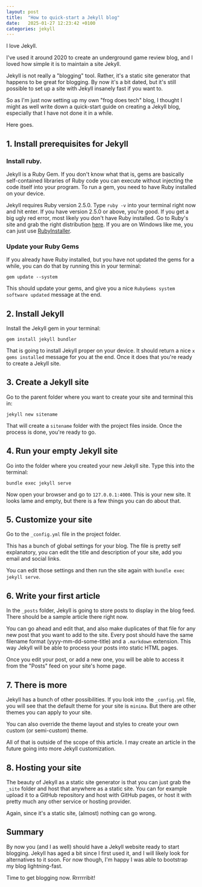 ```yaml
---
layout: post
title:  "How to quick-start a Jekyll blog"
date:   2025-01-27 12:23:42 +0100
categories: jekyll
---
```


I love Jekyll.

I've used it around 2020 to create an underground game review blog, and I loved how simple it is to maintain a site Jekyll.

Jekyll is not really a "blogging" tool. Rather, it's a static site generator that happens to be great for blogging. By now it's a bit dated, but it's still possible to set up a site with Jekyll insanely fast if you want to.

So as I'm just now setting up my own "frog does tech" blog, I thought I might as well write down a quick-start guide on creating a Jekyll blog, especially that I have not done it in a while.

Here goes.

## 1. Install prerequisites for Jekyll

### Install ruby.
Jekyll is a Ruby Gem. If you don't know what that is, gems are basically self-contained libraries of Ruby code you can execute without injecting the code itself into your program. To run a gem, you need to have Ruby installed on your device.

Jekyll requires Ruby version 2.5.0. Type `ruby -v` into your terminal right now and hit enter. If you have version 2.5.0 or above, you're good. If you get a big ugly red error, most likely you don't have Ruby installed. Go to Ruby's site and grab the right distribution [here](https://www.ruby-lang.org/en/downloads/). If you are on Windows like me, you can just use [RubyInstaller](https://rubyinstaller.org/downloads/).

### Update your Ruby Gems

If you already have Ruby installed, but you have not updated the gems for a while, you can do that by running this in your terminal:

```
gem update --system
```
This should update your gems, and give you a nice `RubyGems system software updated` message at the end.

## 2. Install Jekyll

Install the Jekyll gem in your terminal:

```
gem install jekyll bundler
```

That is going to install Jekyll proper on your device. It should return a nice `x gems installed` message for you at the end. Once it does that you're ready to create a Jekyll site.

## 3. Create a Jekyll site

Go to the parent folder where you want to create your site and terminal this in:

```
jekyll new sitename
```

That will create a `sitename` folder with the project files inside. Once the process is done, you're ready to go.

## 4. Run your empty Jekyll site

Go into the folder where you created your new Jekyll site. Type this into the terminal:

```
bundle exec jekyll serve
```

Now open your browser and go to `127.0.0.1:4000`. This is your new site. It looks lame and empty, but there is a few things you can do about that.

## 5. Customize your site

Go to the `_config.yml` file in the project folder.

This has a bunch of global settings for your blog. The file is pretty self explanatory, you can edit the title and description of your site, add you email and social links.

You can edit those settings and then run the site again with `bundle exec jekyll serve`.

## 6. Write your first article

In the `_posts` folder, Jekyll is going to store posts to display in the blog feed. There should be a sample article there right now.

You can go ahead and edit that, and also make duplicates of that file for any new post that you want to add to the site. Every post should have the same filename format (yyyy-mm-dd-some-title) and a `.markdown` extension. This way Jekyll will be able to process your posts into static HTML pages.

Once you edit your post, or add a new one, you will be able to access it from the "Posts" feed on your site's home page.

## 7. There is more

Jekyll has a bunch of other possibilities. If you look into the `_config.yml` file, you will see that the default theme for your site is `minima`. But there are other themes you can apply to your site.

You can also override the theme layout and styles to create your own custom (or semi-custom) theme.

All of that is outside of the scope of this article. I may create an article in the future going into more Jekyll customization.

## 8. Hosting your site

The beauty of Jekyll as a static site generator is that you can just grab the `_site` folder and host that anywhere as a static site. You can for example upload it to a GitHub repository and host with GitHub pages, or host it with pretty much any other service or hosting provider.

Again, since it's a static site, (almost) nothing can go wrong.

## Summary

By now you (and I as well) should have a Jekyll website ready to start blogging. Jekyll has aged a bit since I first used it, and I will likely look for alternatives to it soon. For now though, I'm happy I was able to bootstrap my blog lightning-fast.

Time to get blogging now. Rrrrrribit!